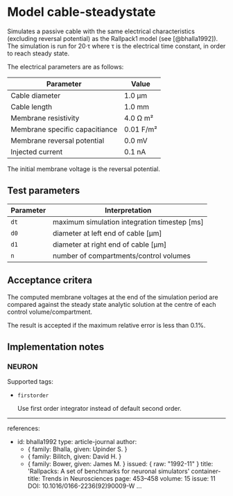 Model cable-steadystate
=======================

Simulates a passive cable with the same electrical characteristics (excluding
reversal potential) as the Rallpack1 model (see [@bhalla1992]). The simulation
is run for 20·τ where τ is the electrical time constant, in order to reach
steady state.

The electrical parameters are as follows:

| Parameter                      | Value     |
|--------------------------------|-----------|
| Cable diameter                 | 1.0 µm    |
| Cable length                   | 1.0 mm    |
| Membrane resistivity           | 4.0 Ω m²  |
| Membrane specific capacitiance | 0.01 F/m² |
| Membrane reversal potential    | 0.0 mV  |
| Injected current               | 0.1 nA    |

The initial membrane voltage is the reversal potential.

Test parameters
---------------


| Parameter | Interpretation |
|-----------|----------------|
| `dt`      | maximum simulation integration timestep [ms] |
| `d0`      | diameter at left end of cable [µm] |
| `d1`      | diameter at right end of cable [µm] |
| `n`       | number of compartments/control volumes |


Acceptance critera
------------------

The computed membrane voltages at the end of the simulation period
are compared against the steady state analytic solution at
the centre of each control volume/compartment.

The result is accepted if the maximum relative error is less than 0.1%.

Implementation notes
--------------------

### NEURON

Supported tags:
* `firstorder`

  Use first order integrator instead of default second order.

---
references:
- id: bhalla1992
  type: article-journal
  author:
  - { family: Bhalla, given: Upinder S. }
  - { family: Bilitch, given: David H. }
  - { family: Bower, given: James M. }
  issued: { raw: "1992-11" }
  title: 'Rallpacks: A set of benchmarks for neuronal simulators'
  container-title: Trends in Neurosciences
  page: 453–458
  volume: 15
  issue: 11
  DOI: 10.1016/0166-2236(92)90009-W
...
